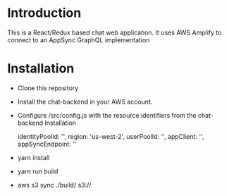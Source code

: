 # Introduction
This is a React/Redux based chat web application.  It uses AWS Amplify to connect to an AppSync GraphQL implementation

# Installation
* Clone this repository
* Install the chat-backend in your AWS account.
* Configure /src/config.js with the resource identifiers from the chat-backend Installation

    identityPoolId: '',
    region: 'us-west-2',
    userPoolId: '',
    appClient: '',
    appSyncEndpoint: ''
* yarn install
* yarn run build
* aws s3 sync ./build/ s3://<your website bucket>
